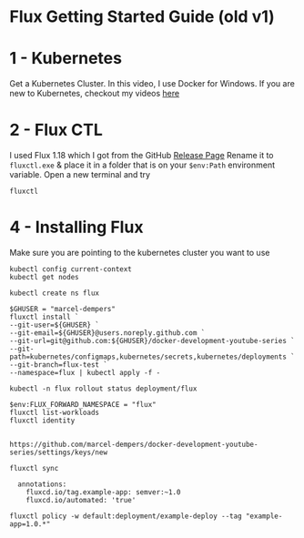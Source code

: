 # Flux Getting Started Guide (old v1)

# 1 - Kubernetes

Get a Kubernetes Cluster. In this video, I use Docker for Windows.
If you are new to Kubernetes, checkout my videos [here](https://marceldempers.dev/videos/guides/kubernetes-getting-started)

# 2 - Flux CTL

I used Flux 1.18 which I got from the GitHub [Release Page](https://github.com/fluxcd/flux/releases/tag/1.18.0)
Rename it to `fluxctl.exe` & place it in a folder that is on your `$env:Path` environment variable.
Open a new terminal and try
```
fluxctl
```

# 4 - Installing Flux

Make sure you are pointing to the kubernetes cluster you want to use
```
kubectl config current-context
kubectl get nodes
```
```
kubectl create ns flux

$GHUSER = "marcel-dempers"
fluxctl install `
--git-user=${GHUSER} `
--git-email=${GHUSER}@users.noreply.github.com `
--git-url=git@github.com:${GHUSER}/docker-development-youtube-series `
--git-path=kubernetes/configmaps,kubernetes/secrets,kubernetes/deployments `
--git-branch=flux-test `
--namespace=flux | kubectl apply -f -

kubectl -n flux rollout status deployment/flux

$env:FLUX_FORWARD_NAMESPACE = "flux"
fluxctl list-workloads
fluxctl identity


https://github.com/marcel-dempers/docker-development-youtube-series/settings/keys/new

fluxctl sync

  annotations:
    fluxcd.io/tag.example-app: semver:~1.0
    fluxcd.io/automated: 'true'

fluxctl policy -w default:deployment/example-deploy --tag "example-app=1.0.*"
```